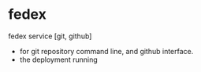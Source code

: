 # fedex
fedex service [git, github]
* for git repository command line, and github interface.
* the deployment running